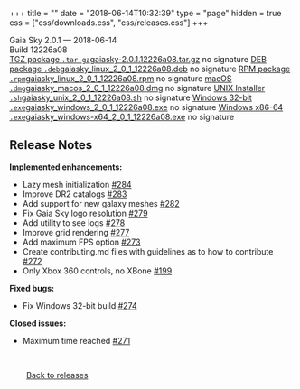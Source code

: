 +++
title = ""
date = "2018-06-14T10:32:39"
type = "page"
hidden = true
css = ["css/downloads.css", "css/releases.css"]
+++

<div class="download-container">
<div id="download-title">
<i class="fa-solid fa-tag"></i>
Gaia Sky <span class="downloads-version">2.0.1</span> — <i class="fa-solid fa-clock"></i>
<time class="downloads-releasedate" datetime="2018-06-14T10:32:39" title="Published: 2018-06-14T10:32:39">2018-06-14</time></div>
<div class="downloads-build">Build 12226a08</div>
<div class="download-section">
<a href="https://gaia.ari.uni-heidelberg.de/gaiasky/releases/2.0.1.12226a08/gaiasky-2.0.1.12226a08.tar.gz" class="download-button"><i class="fa-solid fa-file-zipper"></i> TGZ package <code>.tar.gz</code><span class="download-sub">gaiasky-2.0.1.12226a08.tar.gz</span></a>
<span class="signature">no signature</span>
<a href="https://gaia.ari.uni-heidelberg.de/gaiasky/releases/2.0.1.12226a08/gaiasky_linux_2_0_1_12226a08.deb" class="download-button"><i class="fa-brands fa-debian"></i> DEB package <code>.deb</code><span class="download-sub">gaiasky_linux_2_0_1_12226a08.deb</span></a>
<span class="signature">no signature</span>
<a href="https://gaia.ari.uni-heidelberg.de/gaiasky/releases/2.0.1.12226a08/gaiasky_linux_2_0_1_12226a08.rpm" class="download-button"><i class="fa-brands fa-fedora"></i> RPM package <code>.rpm</code><span class="download-sub">gaiasky_linux_2_0_1_12226a08.rpm</span></a>
<span class="signature">no signature</span>
<a href="https://gaia.ari.uni-heidelberg.de/gaiasky/releases/2.0.1.12226a08/gaiasky_macos_2_0_1_12226a08.dmg" class="download-button"><i class="fa-brands fa-apple"></i> macOS <code>.dmg</code><span class="download-sub">gaiasky_macos_2_0_1_12226a08.dmg</span></a>
<span class="signature">no signature</span>
<a href="https://gaia.ari.uni-heidelberg.de/gaiasky/releases/2.0.1.12226a08/gaiasky_unix_2_0_1_12226a08.sh" class="download-button"><i class="fa fa-terminal"></i> UNIX Installer <code>.sh</code><span class="download-sub">gaiasky_unix_2_0_1_12226a08.sh</span></a>
<span class="signature">no signature</span>
<a href="https://gaia.ari.uni-heidelberg.de/gaiasky/releases/2.0.1.12226a08/gaiasky_windows_2_0_1_12226a08.exe" class="download-button"><i class="fa-brands fa-windows"></i> Windows 32-bit <code>.exe</code><span class="download-sub">gaiasky_windows_2_0_1_12226a08.exe</span></a>
<span class="signature">no signature</span>
<a href="https://gaia.ari.uni-heidelberg.de/gaiasky/releases/2.0.1.12226a08/gaiasky_windows-x64_2_0_1_12226a08.exe" class="download-button"><i class="fa-brands fa-windows"></i> Windows x86-64 <code>.exe</code><span class="download-sub">gaiasky_windows-x64_2_0_1_12226a08.exe</span></a>
<span class="signature">no signature</span>
</div>
</div>

<section class="release-notes">

# Release Notes

**Implemented enhancements:**

* Lazy mesh initialization [#284](https://github.com/langurmonkey/gaiasky/issues/284)
* Improve DR2 catalogs [#283](https://github.com/langurmonkey/gaiasky/issues/283)
* Add support for new galaxy meshes [#282](https://github.com/langurmonkey/gaiasky/issues/282)
* Fix Gaia Sky logo resolution [#279](https://github.com/langurmonkey/gaiasky/issues/279)
* Add utility to see logs [#278](https://github.com/langurmonkey/gaiasky/issues/278)
* Improve grid rendering [#277](https://github.com/langurmonkey/gaiasky/issues/277)
* Add maximum FPS option [#273](https://github.com/langurmonkey/gaiasky/issues/273)
* Create contributing.md files with guidelines as to how to contribute [#272](https://github.com/langurmonkey/gaiasky/issues/272)
* Only Xbox 360 controls, no XBone [#199](https://github.com/langurmonkey/gaiasky/issues/199)

**Fixed bugs:**

* Fix Windows 32-bit build [#274](https://github.com/langurmonkey/gaiasky/issues/274)

**Closed issues:**

* Maximum time reached [#271](https://github.com/langurmonkey/gaiasky/issues/271)
</section>


<p class="center-text" style="padding: 30px;">
<i class="fa-solid fa-circle-arrow-left"></i> <a href="/downloads/releases">Back to releases</a>
</p>
